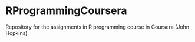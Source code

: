 # RProgrammingCoursera
Repository for the assignments in R programming course in Coursera (John Hopkins)

